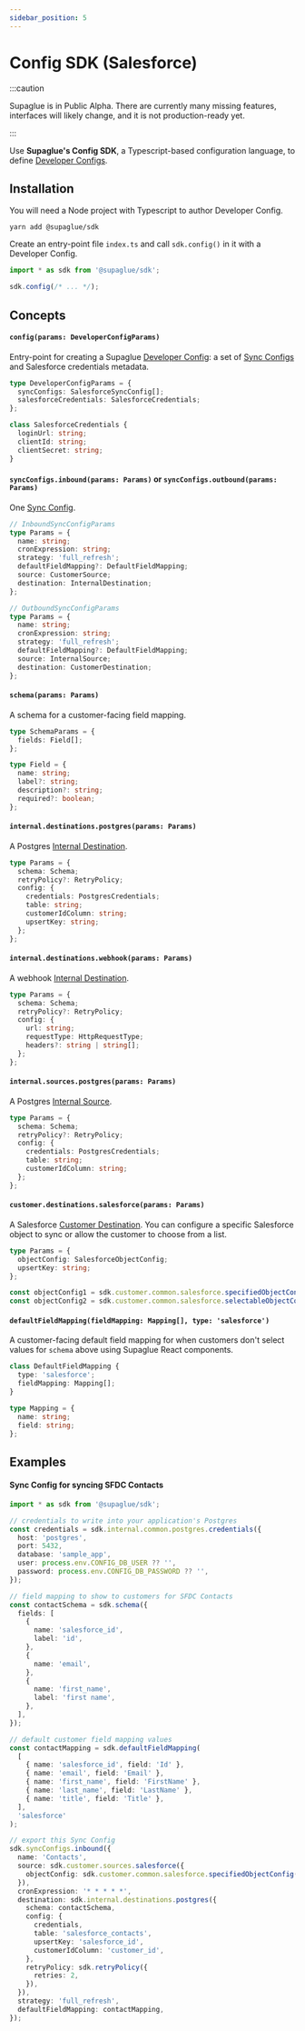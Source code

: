 ```yaml
---
sidebar_position: 5
---
```


# Config SDK (Salesforce)

:::caution

Supaglue is in Public Alpha. There are currently many missing features, interfaces will likely change, and it is not production-ready yet.

:::

Use **Supaglue's Config SDK**, a Typescript-based configuration language, to define [Developer Configs](./concepts#developer-config).

## Installation

You will need a Node project with Typescript to author Developer Config.

```shell
yarn add @supaglue/sdk
```

Create an entry-point file `index.ts` and call `sdk.config()` in it with a Developer Config.

```typescript
import * as sdk from '@supaglue/sdk';

sdk.config(/* ... */);
```

## Concepts

#### `config(params: DeveloperConfigParams)`

Entry-point for creating a Supaglue [Developer Config](./concepts#developer-config): a set of [Sync Configs](./concepts#sync-config) and Salesforce credentials metadata.

```typescript
type DeveloperConfigParams = {
  syncConfigs: SalesforceSyncConfig[];
  salesforceCredentials: SalesforceCredentials;
};

class SalesforceCredentials {
  loginUrl: string;
  clientId: string;
  clientSecret: string;
}
```

#### `syncConfigs.inbound(params: Params)` or `syncConfigs.outbound(params: Params)`

One [Sync Config](./concepts#sync-config).

```typescript
// InboundSyncConfigParams
type Params = {
  name: string;
  cronExpression: string;
  strategy: 'full_refresh';
  defaultFieldMapping?: DefaultFieldMapping;
  source: CustomerSource;
  destination: InternalDestination;
};
```

```typescript
// OutboundSyncConfigParams
type Params = {
  name: string;
  cronExpression: string;
  strategy: 'full_refresh';
  defaultFieldMapping?: DefaultFieldMapping;
  source: InternalSource;
  destination: CustomerDestination;
};
```

#### `schema(params: Params)`

A schema for a customer-facing field mapping.

```typescript
type SchemaParams = {
  fields: Field[];
};

type Field = {
  name: string;
  label?: string;
  description?: string;
  required?: boolean;
};
```

#### `internal.destinations.postgres(params: Params)`

A Postgres [Internal Destination](./concepts#internaldestination).

```typescript
type Params = {
  schema: Schema;
  retryPolicy?: RetryPolicy;
  config: {
    credentials: PostgresCredentials;
    table: string;
    customerIdColumn: string;
    upsertKey: string;
  };
};
```

#### `internal.destinations.webhook(params: Params)`

A webhook [Internal Destination](./concepts#internaldestination).

```typescript
type Params = {
  schema: Schema;
  retryPolicy?: RetryPolicy;
  config: {
    url: string;
    requestType: HttpRequestType;
    headers?: string | string[];
  };
};
```

#### `internal.sources.postgres(params: Params)`

A Postgres [Internal Source](./concepts#internalsource).

```typescript
type Params = {
  schema: Schema;
  retryPolicy?: RetryPolicy;
  config: {
    credentials: PostgresCredentials;
    table: string;
    customerIdColumn: string;
  };
};
```

#### `customer.destinations.salesforce(params: Params)`

A Salesforce [Customer Destination](./concepts#customerdestination). You can configure
a specific Salesforce object to sync or allow the customer to choose from a list.

```typescript
type Params = {
  objectConfig: SalesforceObjectConfig;
  upsertKey: string;
};

const objectConfig1 = sdk.customer.common.salesforce.specifiedObjectConfig('Contact');
const objectConfig2 = sdk.customer.common.salesforce.selectableObjectConfig(['Lead', 'Contact']);
```

#### `defaultFieldMapping(fieldMapping: Mapping[], type: 'salesforce')`

A customer-facing default field mapping for when customers don't select values for `schema` above using Supaglue React components.

```typescript
class DefaultFieldMapping {
  type: 'salesforce';
  fieldMapping: Mapping[];
}

type Mapping = {
  name: string;
  field: string;
};
```

## Examples

#### Sync Config for syncing SFDC Contacts

```typescript
import * as sdk from '@supaglue/sdk';

// credentials to write into your application's Postgres
const credentials = sdk.internal.common.postgres.credentials({
  host: 'postgres',
  port: 5432,
  database: 'sample_app',
  user: process.env.CONFIG_DB_USER ?? '',
  password: process.env.CONFIG_DB_PASSWORD ?? '',
});

// field mapping to show to customers for SFDC Contacts
const contactSchema = sdk.schema({
  fields: [
    {
      name: 'salesforce_id',
      label: 'id',
    },
    {
      name: 'email',
    },
    {
      name: 'first_name',
      label: 'first name',
    },
  ],
});

// default customer field mapping values
const contactMapping = sdk.defaultFieldMapping(
  [
    { name: 'salesforce_id', field: 'Id' },
    { name: 'email', field: 'Email' },
    { name: 'first_name', field: 'FirstName' },
    { name: 'last_name', field: 'LastName' },
    { name: 'title', field: 'Title' },
  ],
  'salesforce'
);

// export this Sync Config
sdk.syncConfigs.inbound({
  name: 'Contacts',
  source: sdk.customer.sources.salesforce({
    objectConfig: sdk.customer.common.salesforce.specifiedObjectConfig('Contact'),
  }),
  cronExpression: '* * * * *',
  destination: sdk.internal.destinations.postgres({
    schema: contactSchema,
    config: {
      credentials,
      table: 'salesforce_contacts',
      upsertKey: 'salesforce_id',
      customerIdColumn: 'customer_id',
    },
    retryPolicy: sdk.retryPolicy({
      retries: 2,
    }),
  }),
  strategy: 'full_refresh',
  defaultFieldMapping: contactMapping,
});
```
